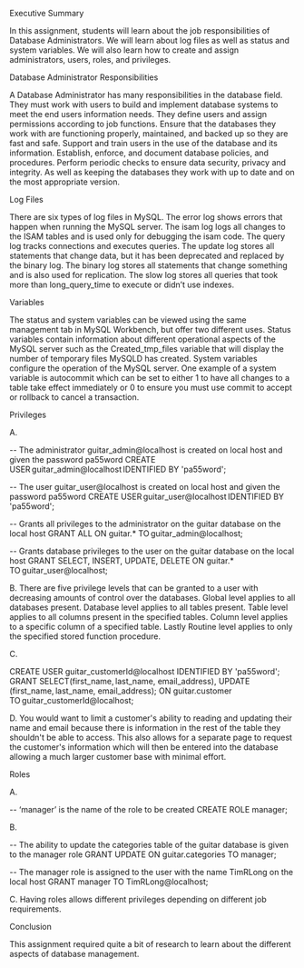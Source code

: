 Executive Summary

In this assignment, students will learn about the job responsibilities of Database Administrators. We will learn about log files as well as status and system variables. We will also learn how to create and assign administrators, users, roles, and privileges.

Database Administrator Responsibilities

A Database Administrator has many responsibilities in the database field. They must work with users to build and implement database systems to meet the end users information needs. They define users and assign permissions according to job functions. Ensure that the databases they work with are functioning properly, maintained, and backed up so they are fast and safe. Support and train users in the use of the database and its information. Establish, enforce, and document database policies, and procedures. Perform periodic checks to ensure data security, privacy and integrity. As well as keeping the databases they work with up to date and on the most appropriate version.

Log Files

There are six types of log files in MySQL. The error log shows errors that happen when running the MySQL server. The isam log logs all changes to the ISAM tables and is used only for debugging the isam code. The query log tracks connections and executes queries. The update log stores all statements that change data, but it has been deprecated and replaced by the binary log. The binary log stores all statements that change something and is also used for replication. The slow log stores all queries that took more than long_query_time to execute or didn’t use indexes.

Variables

The status and system variables can be viewed using the same management tab in MySQL Workbench, but offer two different uses. Status variables contain information about different operational aspects of the MySQL server such as the Created_tmp_files variable that will display the number of temporary files MySQLD has created. System variables configure the operation of the MySQL server. One example of a system variable is autocommit which can be set to either 1 to have all changes to a table take effect immediately or 0 to ensure you must use commit to accept or rollback to cancel a transaction.

Privileges

A.

-- The administrator guitar_admin@localhost is created on local host and given the password pa55word
CREATE USER guitar_admin@localhost IDENTIFIED BY 'pa55word';

-- The user guitar_user@localhost is created on local host and given the password pa55word
CREATE USER guitar_user@localhost IDENTIFIED BY 'pa55word';

-- Grants all privileges to the administrator on the guitar database on the local host
GRANT ALL
ON guitar.*
TO guitar_admin@localhost;

-- Grants database privileges to the user on the guitar database on the local host
GRANT SELECT, INSERT, UPDATE, DELETE
ON guitar.*
TO guitar_user@localhost;

B. There are five privilege levels that can be granted to a user with decreasing amounts of control over the databases. Global level applies to all databases present. Database level applies to all tables present. Table level applies to all columns present in the specified tables. Column level applies to a specific column of a specified table. Lastly Routine level applies to only the specified stored function procedure.

C. 

CREATE USER guitar_customerId@localhost IDENTIFIED BY 'pa55word';
GRANT SELECT(first_name, last_name, email_address), UPDATE (first_name, last_name, email_address);
ON guitar.customer
TO guitar_customerId@localhost;

D. You would want to limit a customer's ability to reading and updating their name and email because there is information in the rest of the table they shouldn't be able to access. This also allows for a separate page to request the customer's information which will then be entered into the database allowing a much larger customer base with minimal effort.

Roles

A. 

-- ‘manager’ is the name of the role to be created
CREATE ROLE manager;

B.

-- The ability to update the categories table of the guitar database is given to the manager role
GRANT UPDATE
ON guitar.categories
TO manager;

-- The manager role is assigned to the user with the name TimRLong on the local host
GRANT manager TO TimRLong@localhost;

C. Having roles allows different privileges depending on different job requirements.

Conclusion 

This assignment required quite a bit of research to learn about the different aspects of database management.
